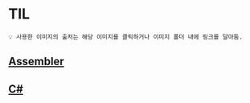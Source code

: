 # TIL

    💡 사용한 이미지의 출처는 해당 이미지를 클릭하거나 이미지 폴더 내에 링크를 달아둠.

## [Assembler](./Assembler)

## [C#](./C#)
